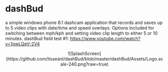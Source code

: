 # dashBud
a simple windows phone 8.1 dashcam application that records and saves up to 5 video clips with date/time and speed overlays. Options included for switching between mph/kph and setting video clip length to either 5 or 10 minutes.
dashBud field test #1: https://www.youtube.com/watch?v=1qwLQeV-2V4
<center>![SplashScreen](https://github.com/itsseanl/dashBud/blob/master/dashBud/Assets/Logo.scale-240.png?raw=true)</center>

